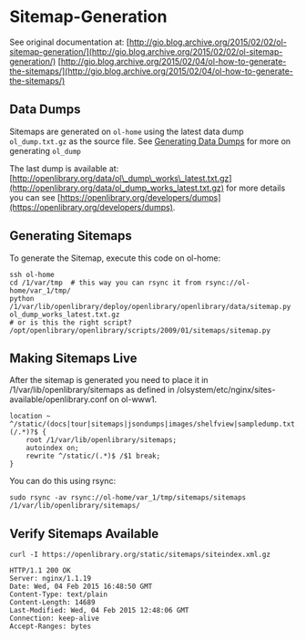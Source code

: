 # Sitemap-Generation

See original documentation at: [http://gio.blog.archive.org/2015/02/02/ol-sitemap-generation/](http://gio.blog.archive.org/2015/02/02/ol-sitemap-generation/) [http://gio.blog.archive.org/2015/02/04/ol-how-to-generate-the-sitemaps/](http://gio.blog.archive.org/2015/02/04/ol-how-to-generate-the-sitemaps/)

## Data Dumps

Sitemaps are generated on `ol-home` using the latest data dump `ol_dump.txt.gz` as the source file. See [Generating Data Dumps](Generating-Data-Dumps) for more on generating `ol_dump`

The last dump is available at: [http://openlibrary.org/data/ol\_dump\_works\_latest.txt.gz](http://openlibrary.org/data/ol_dump_works_latest.txt.gz) for more details you can see [https://openlibrary.org/developers/dumps](https://openlibrary.org/developers/dumps).

## Generating Sitemaps

To generate the Sitemap, execute this code on ol-home:

```text
ssh ol-home
cd /1/var/tmp  # this way you can rsync it from rsync://ol-home/var_1/tmp/
python /1/var/lib/openlibrary/deploy/openlibrary/openlibrary/data/sitemap.py ol_dump_works_latest.txt.gz
# or is this the right script? /opt/openlibrary/openlibrary/scripts/2009/01/sitemaps/sitemap.py
```

## Making Sitemaps Live

After the sitemap is generated you need to place it in /1/var/lib/openlibrary/sitemaps as defined in /olsystem/etc/nginx/sites-available/openlibrary.conf on ol-www1.

```text
location ~ ^/static/(docs|tour|sitemaps|jsondumps|images/shelfview|sampledump.txt.gz)(/.*)?$ {
    root /1/var/lib/openlibrary/sitemaps;
    autoindex on;
    rewrite ^/static/(.*)$ /$1 break;
}
```

You can do this using rsync:

```text
sudo rsync -av rsync://ol-home/var_1/tmp/sitemaps/sitemaps /1/var/lib/openlibrary/sitemaps/
```

## Verify Sitemaps Available

```text
curl -I https://openlibrary.org/static/sitemaps/siteindex.xml.gz

HTTP/1.1 200 OK
Server: nginx/1.1.19
Date: Wed, 04 Feb 2015 16:48:50 GMT
Content-Type: text/plain
Content-Length: 14689
Last-Modified: Wed, 04 Feb 2015 12:48:06 GMT
Connection: keep-alive
Accept-Ranges: bytes
```

